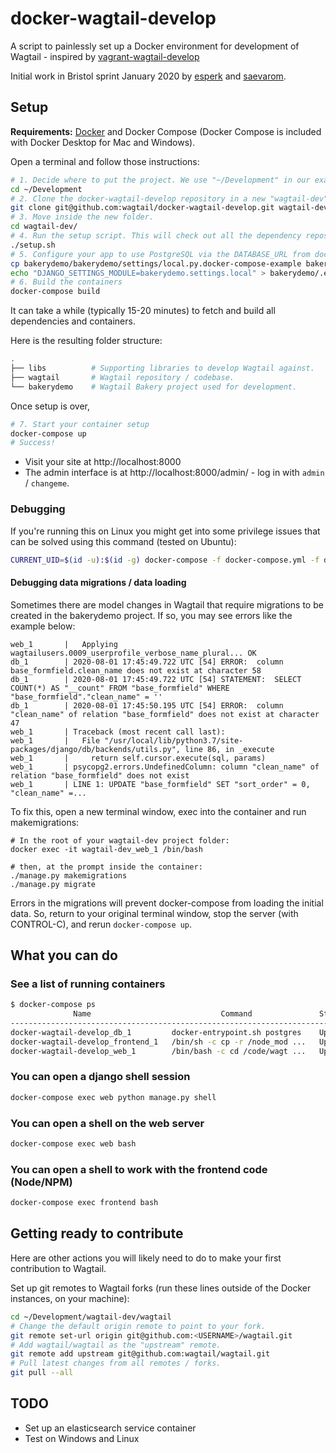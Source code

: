 docker-wagtail-develop
======================


A script to painlessly set up a Docker environment for development of Wagtail - inspired by [vagrant-wagtail-develop](https://github.com/wagtail/vagrant-wagtail-develop)

Initial work in Bristol sprint January 2020 by [esperk](https://github.com/esperk) and [saevarom](https://github.com/saevarom).

Setup
-----

**Requirements:** [Docker](https://www.docker.com/) and Docker Compose (Docker Compose is included with Docker Desktop for Mac and Windows).

Open a terminal and follow those instructions:

```sh
# 1. Decide where to put the project. We use "~/Development" in our examples.
cd ~/Development
# 2. Clone the docker-wagtail-develop repository in a new "wagtail-dev" folder.
git clone git@github.com:wagtail/docker-wagtail-develop.git wagtail-dev
# 3. Move inside the new folder.
cd wagtail-dev/
# 4. Run the setup script. This will check out all the dependency repos.
./setup.sh
# 5. Configure your app to use PostgreSQL via the DATABASE_URL from docker-compose.yml
cp bakerydemo/bakerydemo/settings/local.py.docker-compose-example bakerydemo/bakerydemo/settings/local.py
echo "DJANGO_SETTINGS_MODULE=bakerydemo.settings.local" > bakerydemo/.env
# 6. Build the containers
docker-compose build
```

It can take a while (typically 15-20 minutes) to fetch and build all dependencies and containers.

Here is the resulting folder structure:

```sh
.
├── libs          # Supporting libraries to develop Wagtail against.
├── wagtail       # Wagtail repository / codebase.
└── bakerydemo    # Wagtail Bakery project used for development.
```

Once setup is over,

```sh
# 7. Start your container setup
docker-compose up
# Success!
```

- Visit your site at http://localhost:8000
- The admin interface is at http://localhost:8000/admin/ - log in with `admin` / `changeme`.

### Debugging

If you're running this on Linux you might get into some privilege issues that can be solved using this command (tested on Ubuntu):
```sh
CURRENT_UID=$(id -u):$(id -g) docker-compose -f docker-compose.yml -f docker-compose.linux.yml up
```

#### Debugging data migrations / data loading

Sometimes there are model changes in Wagtail that require migrations to be created in the bakerydemo project. If so, you may see errors like the example below:

```
web_1       |   Applying wagtailusers.0009_userprofile_verbose_name_plural... OK
db_1        | 2020-08-01 17:45:49.722 UTC [54] ERROR:  column base_formfield.clean_name does not exist at character 58
db_1        | 2020-08-01 17:45:49.722 UTC [54] STATEMENT:  SELECT COUNT(*) AS "__count" FROM "base_formfield" WHERE "base_formfield"."clean_name" = ''
db_1        | 2020-08-01 17:45:50.195 UTC [54] ERROR:  column "clean_name" of relation "base_formfield" does not exist at character 47
web_1       | Traceback (most recent call last):
web_1       |   File "/usr/local/lib/python3.7/site-packages/django/db/backends/utils.py", line 86, in _execute
web_1       |     return self.cursor.execute(sql, params)
web_1       | psycopg2.errors.UndefinedColumn: column "clean_name" of relation "base_formfield" does not exist
web_1       | LINE 1: UPDATE "base_formfield" SET "sort_order" = 0, "clean_name" =...
```

To fix this, open a new terminal window, exec into the container and run makemigrations:

```
# In the root of your wagtail-dev project folder:
docker exec -it wagtail-dev_web_1 /bin/bash

# then, at the prompt inside the container:
./manage.py makemigrations
./manage.py migrate
```

Errors in the migrations will prevent docker-compose from loading the initial data. So, return to your original terminal window, stop the server (with CONTROL-C), and rerun `docker-compose up`.

What you can do
---------------

### See a list of running containers

```sh
$ docker-compose ps
              Name                             Command               State           Ports
---------------------------------------------------------------------------------------------------
docker-wagtail-develop_db_1         docker-entrypoint.sh postgres    Up      5432/tcp
docker-wagtail-develop_frontend_1   /bin/sh -c cp -r /node_mod ...   Up
docker-wagtail-develop_web_1        /bin/bash -c cd /code/wagt ...   Up      0.0.0.0:8000->8000/tcp
```

### You can open a django shell session

```sh
docker-compose exec web python manage.py shell
```

### You can open a shell on the web server

```sh
docker-compose exec web bash
```

### You can open a shell to work with the frontend code (Node/NPM)

```sh
docker-compose exec frontend bash
```

Getting ready to contribute
---------------------------

Here are other actions you will likely need to do to make your first contribution to Wagtail.

Set up git remotes to Wagtail forks (run these lines outside of the Docker instances, on your machine):

```sh
cd ~/Development/wagtail-dev/wagtail
# Change the default origin remote to point to your fork.
git remote set-url origin git@github.com:<USERNAME>/wagtail.git
# Add wagtail/wagtail as the "upstream" remote.
git remote add upstream git@github.com:wagtail/wagtail.git
# Pull latest changes from all remotes / forks.
git pull --all
```


TODO
----

* Set up an elasticsearch service container
* Test on Windows and Linux
